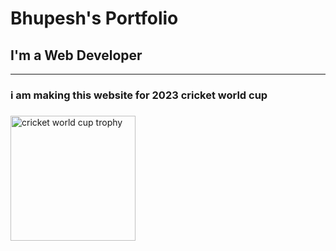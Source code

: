 <!DOCTYPE html>
<html lang="en">

<head>
  <meta charset="UTF-8">
  <title>Bhupesh's Portfolio</title>
</head>

<body>
  <h1>Bhupesh's Portfolio</h1>
  <h2>I'm a Web Developer</h2>
  <hr />
  <h3>i am making this website for 2023 cricket world cup</h3>
  <h3><a href="cricketworldcup.com"</a></h3>
  <img src="https://www.gettyimages.in/detail/news-photo/the-international-cricket-council-mens-cricket-world-cup-news-photo/1563231746?utm_medium=organic&utm_source=google&utm_campaign=iptcurl" height="200" alt="cricket world cup trophy"/>
</body>

</html>
